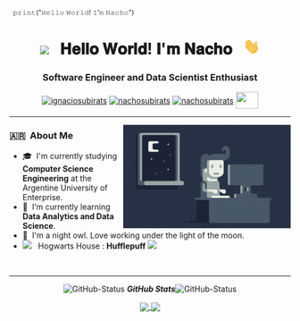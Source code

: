 <sub align = center>
   &nbsp 𝚙𝚛𝚒𝚗𝚝("𝙷𝚎𝚕𝚕𝚘 𝚆𝚘𝚛𝚕𝚍! 𝙸'𝚖 𝙽𝚊𝚌𝚑𝚘") &nbsp 
</sub>
<h1 align=center>
    <img src="https://github.com/JayantGoel001/JayantGoel001/blob/master/Earth.gif?raw=true" width="24px"> 
    &nbsp 𝐇𝐞𝐥𝐥𝐨 𝐖𝐨𝐫𝐥𝐝! 𝐈'𝐦 𝐍𝐚𝐜𝐡𝐨 &nbsp
    <img src="https://raw.githubusercontent.com/ABSphreak/ABSphreak/master/gifs/Hi.gif" width="30px">
</h1>

<h3 align="center"> Software Engineer and Data Scientist Enthusiast </h3>
<p align="center">
    <a href="https://www.linkedin.com/in/ignaciosubirats/" target="blank"><img align="center" src="https://cdn.jsdelivr.net/npm/simple-icons@3.0.1/icons/linkedin.svg" alt="ignaciosubirats" height="30" width="40" /></a>
    <a href="https://www.hackerrank.com/nachosubirats" target="blank"><img align="center" src="https://cdn.jsdelivr.net/npm/simple-icons@3.0.1/icons/hackerrank.svg" alt="nachosubirats" height="30" width="40" /></a>
    <a href="https://dev.to/nachosubirats" target="blank"><img align="center" src="https://cdn.jsdelivr.net/npm/simple-icons@3.0.1/icons/dev-dot-to.svg" alt="nachosubirats" height="30" width="30" /></a>
    <a href = "mailto: subiratsnacho@gmail.com"><img align="center" src="https://simpleicons.org/icons/gmail.svg" height="30" width="40" /></a>
</p>

<hr>

<img alt="Night Coding" src="https://raw.githubusercontent.com/AVS1508/AVS1508/master/assets/Night-Coding.gif" align="right"/>

<h3> 
    🇦🇷 &nbsp;About Me 
</h3>


- 🎓 &nbsp;I'm currently studying **Computer Science Engineering** at the Argentine University of Enterprise.
- 🌱 &nbsp;I’m currently learning **Data Analytics and Data Science**.
- 🦉 &nbsp;I'm a night owl. Love working under the light of the moon.
- <img src="https://github.com/JayantGoel001/JayantGoel001/blob/master/house.png?raw=true" width="20px"/> &nbsp; Hogwarts House : **Hufflepuff** <img src="https://static.wikia.nocookie.net/esharrypotter/images/4/42/Hufflepuff_Pottermore.png/revision/latest?cb=20141001131135" width="20px">
<p>&nbsp;</p>


<hr>
  <p align="center">
 <img src="https://media.giphy.com/media/8UHRm5oY4k4FDxq5QG/giphy.gif" width="30px" alt="GitHub-Status"/>&nbsp;<i><b>GitHub Stats</b></i><img src="https://media.giphy.com/media/8UHRm5oY4k4FDxq5QG/giphy.gif" width="30px" alt="GitHub-Status"/></p>


<p align="center">
  <a href="https://github.com/nachosubirats">
    <img align="center" src="https://github-readme-stats.vercel.app/api?username=nachosubirats&show_icons=true&hide_border=true&title_color=94b4a4&amp&icon_color=FFFFFF&amp&text_color=FFFFFF&amp&bg_color=000000&count_private=true&include_all_commits=true"/>
  </a>
  <a href="https://github.com/nachosubirats">
    <img align="center" height="px" src="https://github-readme-stats.vercel.app/api/top-langs/?username=nachosubirats&text_color=FFFFFF&bg_color=000000&title_color=94b4a4&langs_count=15&layout=compact&hide_border=true" />
  </a>
</p>
